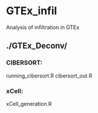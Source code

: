 # GTEx_infil
Analysis of infiltration in GTEx

## ./GTEx_Deconv/

### CIBERSORT: 
running_cibersort.R
cibersort_out.R

### xCell: 
xCell_generation.R

